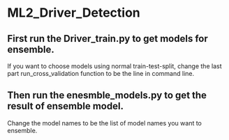 # ML2_Driver_Detection
## First run the Driver_train.py to get models for ensemble.  
  If you want to choose models using normal train-test-split, change the last part run_cross_validation function to be the line in command line.  
## Then run the enesmble_models.py to get the result of ensemble model.  
Change the model names to be the list of model names you want to ensemble.
